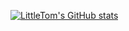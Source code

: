 [![LittleTom's GitHub stats](https://github-readme-stats.vercel.app/api?username=LittleTom&count_private=true&theme=great-gatsby)](https://github.com/anuraghazra/github-readme-stats)
